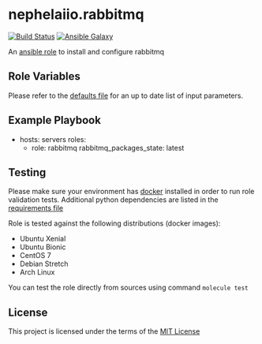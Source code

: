 # nephelaiio.rabbitmq

[![Build Status](https://travis-ci.org/nephelaiio/ansible-role-rabbitmq.svg?branch=master)](https://travis-ci.org/nephelaiio/ansible-role-rabbitmq)
[![Ansible Galaxy](http://img.shields.io/badge/ansible--galaxy-systemd--service-blue.svg)](https://galaxy.ansible.com/nephelaiio/rabbitmq/)

An [ansible role](https://galaxy.ansible.com/nephelaiio/rabbitmq) to install and configure rabbitmq

## Role Variables

Please refer to the [defaults file](/defaults/main.yml) for an up to date list of input parameters.

## Example Playbook

- hosts: servers
  roles:
     - role: rabbitmq
       rabbitmq_packages_state: latest


## Testing

Please make sure your environment has [docker](https://www.docker.com) installed in order to run role validation tests. Additional python dependencies are listed in the [requirements file](https://github.com/nephelaiio/ansible-role-requirements/blob/master/requirements.txt)

Role is tested against the following distributions (docker images):
  * Ubuntu Xenial
  * Ubuntu Bionic
  * CentOS 7
  * Debian Stretch
  * Arch Linux

You can test the role directly from sources using command ` molecule test `

## License

This project is licensed under the terms of the [MIT License](/LICENSE)
